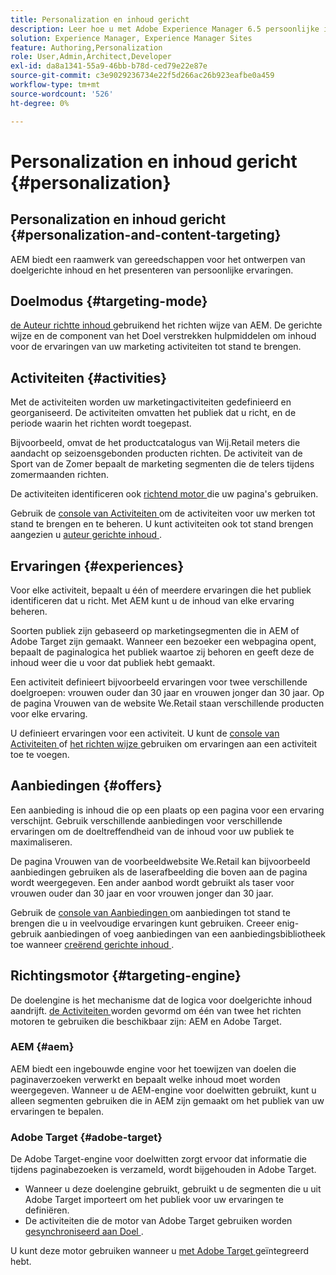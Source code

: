 ```yaml
---
title: Personalization en inhoud gericht
description: Leer hoe u met Adobe Experience Manager 6.5 persoonlijke inhoud kunt maken.
solution: Experience Manager, Experience Manager Sites
feature: Authoring,Personalization
role: User,Admin,Architect,Developer
exl-id: da8a1341-55a9-46bb-b78d-ced79e22e87e
source-git-commit: c3e9029236734e22f5d266ac26b923eafbe0a459
workflow-type: tm+mt
source-wordcount: '526'
ht-degree: 0%

---
```


# Personalization en inhoud gericht {#personalization}

## Personalization en inhoud gericht {#personalization-and-content-targeting}

AEM biedt een raamwerk van gereedschappen voor het ontwerpen van doelgerichte inhoud en het presenteren van persoonlijke ervaringen.

## Doelmodus {#targeting-mode}

[ de Auteur richtte inhoud ](/help/sites-authoring/content-targeting-touch.md) gebruikend het richten wijze van AEM. De gerichte wijze en de component van het Doel verstrekken hulpmiddelen om inhoud voor de ervaringen van uw marketing activiteiten tot stand te brengen.

## Activiteiten {#activities}

Met de activiteiten worden uw marketingactiviteiten gedefinieerd en georganiseerd. De activiteiten omvatten het publiek dat u richt, en de periode waarin het richten wordt toegepast.

Bijvoorbeeld, omvat de het productcatalogus van Wij.Retail meters die aandacht op seizoensgebonden producten richten. De activiteit van de Sport van de Zomer bepaalt de marketing segmenten die de telers tijdens zomermaanden richten.

De activiteiten identificeren ook [ richtend motor ](/help/sites-authoring/personalization.md#targeting-engine) die uw pagina&#39;s gebruiken.

Gebruik de [ console van Activiteiten ](/help/sites-authoring/activitylib.md) om de activiteiten voor uw merken tot stand te brengen en te beheren. U kunt activiteiten ook tot stand brengen aangezien u [ auteur gerichte inhoud ](/help/sites-authoring/content-targeting-touch.md).

## Ervaringen {#experiences}

Voor elke activiteit, bepaalt u één of meerdere ervaringen die het publiek identificeren dat u richt. Met AEM kunt u de inhoud van elke ervaring beheren.

Soorten publiek zijn gebaseerd op marketingsegmenten die in AEM of Adobe Target zijn gemaakt. Wanneer een bezoeker een webpagina opent, bepaalt de paginalogica het publiek waartoe zij behoren en geeft deze de inhoud weer die u voor dat publiek hebt gemaakt.

Een activiteit definieert bijvoorbeeld ervaringen voor twee verschillende doelgroepen: vrouwen ouder dan 30 jaar en vrouwen jonger dan 30 jaar. Op de pagina Vrouwen van de website We.Retail staan verschillende producten voor elke ervaring.

U definieert ervaringen voor een activiteit. U kunt de [ console van Activiteiten ](/help/sites-authoring/activitylib.md#adding-editing-an-activity-using-the-activities-console) of [ het richten wijze ](/help/sites-authoring/content-targeting-touch.md#adding-and-removing-experiences-using-targeting-mode) gebruiken om ervaringen aan een activiteit toe te voegen.

## Aanbiedingen {#offers}

Een aanbieding is inhoud die op een plaats op een pagina voor een ervaring verschijnt. Gebruik verschillende aanbiedingen voor verschillende ervaringen om de doeltreffendheid van de inhoud voor uw publiek te maximaliseren.

De pagina Vrouwen van de voorbeeldwebsite We.Retail kan bijvoorbeeld aanbiedingen gebruiken als de laserafbeelding die boven aan de pagina wordt weergegeven. Een ander aanbod wordt gebruikt als taser voor vrouwen ouder dan 30 jaar en voor vrouwen jonger dan 30 jaar.

Gebruik de [ console van Aanbiedingen ](/help/sites-authoring/offerlib.md) om aanbiedingen tot stand te brengen die u in veelvoudige ervaringen kunt gebruiken. Creeer enig-gebruik aanbiedingen of voeg aanbiedingen van een aanbiedingsbibliotheek toe wanneer [ creërend gerichte inhoud ](/help/sites-authoring/content-targeting-touch.md).

## Richtingsmotor {#targeting-engine}

De doelengine is het mechanisme dat de logica voor doelgerichte inhoud aandrijft. [ de Activiteiten ](/help/sites-authoring/activitylib.md) worden gevormd om één van twee het richten motoren te gebruiken die beschikbaar zijn: AEM en Adobe Target.

### AEM {#aem}

AEM biedt een ingebouwde engine voor het toewijzen van doelen die paginaverzoeken verwerkt en bepaalt welke inhoud moet worden weergegeven. Wanneer u de AEM-engine voor doelwitten gebruikt, kunt u alleen segmenten gebruiken die in AEM zijn gemaakt om het publiek van uw ervaringen te bepalen.

### Adobe Target {#adobe-target}

De Adobe Target-engine voor doelwitten zorgt ervoor dat informatie die tijdens paginabezoeken is verzameld, wordt bijgehouden in Adobe Target.

* Wanneer u deze doelengine gebruikt, gebruikt u de segmenten die u uit Adobe Target importeert om het publiek voor uw ervaringen te definiëren.
* De activiteiten die de motor van Adobe Target gebruiken worden [ gesynchroniseerd aan Doel ](/help/sites-authoring/activitylib.md#synchronizing-activities-with-adobe-target).

U kunt deze motor gebruiken wanneer u [ met Adobe Target ](/help/sites-administering/opt-in.md) geïntegreerd hebt.
